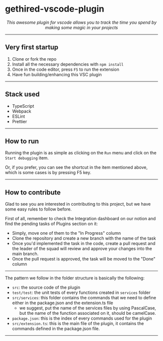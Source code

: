 # gethired-vscode-plugin

<center>
  <i>
    This awesome plugin for vscode allows you to track the time you spend by making some magic in your projects
  </i>
</center>

---

## Very first startup
1. Clone or fork the repo
2. Install all the necessary dependencies with `npm install`
3. Once in the code editor, press `F5` to run the extension
4. Have fun building/enhancing this VSC plugin

---

## Stack used
* TypeScript
* Webpack
* ESLint
* Prettier

---
## How to run
Running the plugin is as simple as clicking on the `Run` menu and click on the `Start debugging` item.

Or, if you prefer, you can see the shortcut in the item mentioned above, which is some cases is by pressing F5 key.

---
## How to contribute
Glad to see you are interested in contributing to this project, but we have some easy rules to follow before.

First of all, remember to check the Integration dashboard on our notion and find the pending tasks of Plugins section on it:
* Simply, move one of them to the "In Progress" column
* Clone the repository and create a new branch with the name of the task
* Once you'd implemented the task in the code, create a pull request and the leader of the squad will review and approve your changes into the main branch.
* Once the pull request is approved, the task will be moved to the "Done" column
---

The pattern we follow in the folder structure is basically the following:
* `src`: the source code of the plugin
* `test/test`: the unit tests of every functions created in `services` folder
* `src/services`: this folder contains the commands that we need to define either in the package.json and the extension.ts file 
  * we suggest, put the name of the services files by using PascalCase, but the name of the function associated on it, should be camelCase.
* `package.json`: this is the index of every commands used for the plugin
* `src/extension.ts`: this is the main file of the plugin, it contains the commands defined in the package.json file.
---

